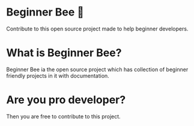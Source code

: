# Beginner Bee 🐝

Contribute to this open source project made to help beginner developers.

# What is Beginner Bee?

Beginner Bee ia the open source project which has collection of beginner friendly projects in it with documentation.

# Are you pro developer?
Then you are free to contribute to this project.
